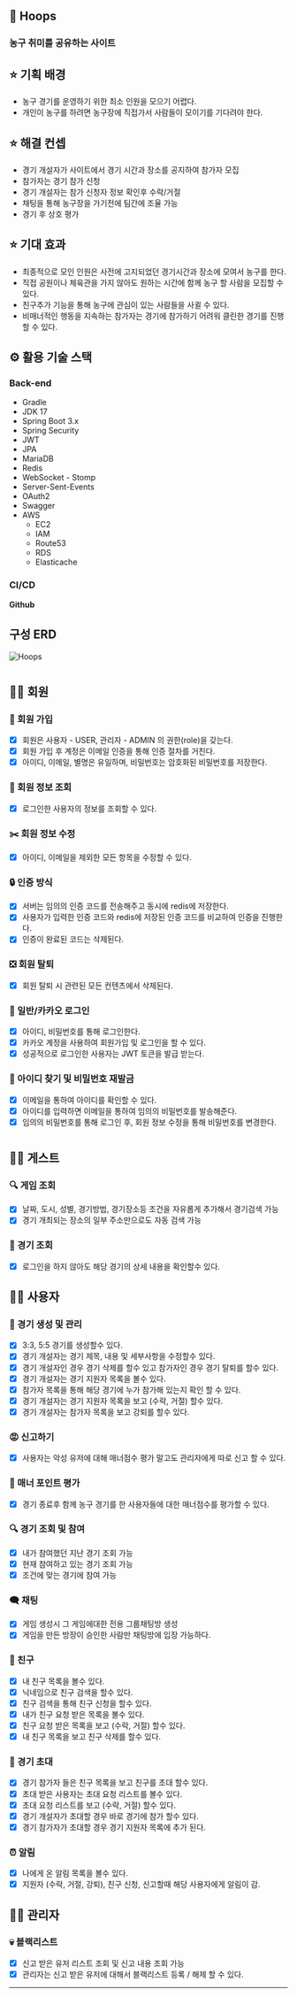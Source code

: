 ## 🏀 Hoops

### 농구 취미를 공유하는 사이트

## ⭐ 기획 배경

- 농구 경기를 운영하기 위한 최소 인원을 모으기 어렵다.
- 개인이 농구를 하려면 농구장에 직접가서 사람들이 모이기를 기다려야 한다.

## ⭐ 해결 컨셉

- 경기 개설자가 사이트에서 경기 시간과 장소를 공지하여 참가자 모집
- 참가자는 경기 참가 신청
- 경기 개설자는 참가 신청자 정보 확인후 수락/거절
- 채팅을 통해 농구장을 가기전에 팀간에 조율 가능
- 경기 후 상호 평가

## ⭐ **기대 효과**

- 최종적으로 모인 인원은 사전에 고지되었던 경기시간과 장소에 모여서 농구를 한다.
- 직접 공원이나 체육관을 가지 않아도 원하는 시간에 함께 농구 할 사람을 모집할 수 있다.
- 친구추가 기능을 통해 농구에 관심이 있는 사람들을 사귈 수 있다.
- 비매너적인 행동을 지속하는 참가자는 경기에 참가하기 어려워 클린한 경기를 진행할 수 있다.

## ⚙️ 활용 기술 스택

### Back-end

- Gradle
- JDK 17
- Spring Boot 3.x
- Spring Security
- JWT
- JPA
- MariaDB
- Redis
- WebSocket   - Stomp
- Server-Sent-Events
- OAuth2
- Swagger
- AWS
    - EC2
    - IAM
    - Route53
    - RDS
    - Elasticache
    

### CI/CD

**Github**

## 구성 ERD
![Hoops](https://github.com/hoops-project/backend/assets/109747270/e2d5ec52-451d-461f-abc9-8bf380820975)


# 

## 🙎‍♀ 회원

### 📝 회원 가입

- [x]  회원은 사용자 - USER, 관리자 - ADMIN 의 권한(role)을 갖는다.
- [x]  회원 가입 후 계정은 이메일 인증을 통해 인증 절차를 거친다.
- [x]  아이디, 이메일, 별명은 유일하며, 비밀번호는 암호화된 비밀번호를 저장한다.

### 🔖 회원 정보 조회

- [x]  로그인한 사용자의 정보를 조회할 수 있다.

### ✂️ 회원 정보 수정

- [x]  아이디, 이메일을 제외한 모든 항목을 수정할 수 있다.

### 🔒 인증 방식

- [x]  서버는 임의의 인증 코드를 전송해주고 동시에 redis에 저장한다.
- [x]  사용자가 입력한 인증 코드와 redis에 저장된 인증 코드를 비교하여 인증을 진행한다.
- [x]  인증이 완료된 코드는 삭제된다.

### ❎ 회원 탈퇴

- [x]  회원 탈퇴 시 관련된 모든 컨텐츠에서 삭제된다.

### 🔐 일반/카카오 로그인

- [x]  아이디, 비밀번호를 통해 로그인한다.
- [x]  카카오 계정을 사용하여 회원가입 및 로그인을 할 수 있다.
- [x]  성공적으로 로그인한 사용자는 JWT 토큰을 발급 받는다.

### 🔑 아이디 찾기 및 비밀번호 재발금

- [x]  이메일을 통하여 아이디를 확인할 수 있다.
- [x]  아이디를 입력하면 이메일을 통하여 임의의 비밀번호를 발송해준다.
- [x]  임의의 비밀번호를 통해 로그인 후, 회원 정보 수정을 통해 비밀번호를 변경한다.

# 

## 🙎‍♀ 게스트

### 🔍 게임 조회

- [x]  날짜, 도시, 성별, 경기방법, 경기장소등 조건을 자유롭게 추가해서 경기검색 가능
- [x]  경기 개최되는 장소의 일부 주소만으로도 자동 검색 가능

### 🏀 경기 조회

- [x]  로그인을 하지 않아도 해당 경기의 상세 내용을 확인할수 있다.

## 🙎‍♀ 사용자

### 🏀 경기 생성 및 관리

- [x]  3:3, 5:5 경기를 생성할수 있다.
- [x]  경기 개설자는 경기 제목, 내용 및 세부사항을 수정할수 있다.
- [x]  경기 개설자인 경우 경기 삭제를 할수 있고 참가자인 경우 경기 탈퇴를 할수 있다.
- [x]  경기 개설자는 경기 지원자 목록을 볼수 있다.
- [x]  참가자 목록을 통해 해당 경기에 누가 참가해 있는지 확인 할 수 있다.
- [x]  경기 개설자는 경기 지원자 목록을 보고 (수락, 거절) 할수 있다.
- [x]  경기 개설자는 참가자 목록을 보고 강퇴를 할수 있다.

### 😡 신고하기

- [x]  사용자는 악성 유저에 대해 매너점수 평가 말고도 관리자에게 따로 신고 할 수 있다.

### 📝 매너 포인트 평가

- [x]  경기 종료후 함께 농구 경기를 한 사용자들에 대한 매너점수를 평가할 수 있다.

### 🔍 경기 조회 및 참여

- [x]  내가 참여했던 지난 경기 조회 가능
- [x]  현재 참여하고 있는 경기 조회 가능
- [x]  조건에 맞는 경기에 참여 가능

### 🗨️ 채팅

- [x]  게임 생성시 그 게임에대한 전용 그룹채팅방 생성
- [x]  게임을 만든 방장이 승인한 사람만 채팅방에 입장 가능하다.

### 👭 친구

- [x]  내 친구 목록을 볼수 있다.
- [x]  닉네임으로 친구 검색을 할수 있다.
- [x]  친구 검색을 통해 친구 신청을 할수 있다.
- [x]  내가 친구 요청 받은 목록을 볼수 있다.
- [x]  친구 요청 받은 목록을 보고 (수락, 거절) 할수 있다.
- [x]  내 친구 목록을 보고 친구 삭제를 할수 있다.

### 📩 경기 초대

- [x]  경기 참가자 들은 친구 목록을 보고 친구를 초대 할수 있다.
- [x]  초대 받은 사용자는 초대 요청 리스트를 볼수 있다.
- [x]  초대 요청 리스트를 보고 (수락, 거절) 할수 있다.
- [x]  경기 개설자가 초대할 경우 바로 경기에 참가 할수 있다.
- [x]  경기 참가자가 초대할 경우 경기 지원자 목록에 추가 된다.

### ⏰ 알림

- [x]  나에게 온 알림 목록을 볼수 있다.
- [x]  지원자 (수락, 거절, 강퇴), 친구 신청, 신고할때 해당 사용자에게 알림이 감.

## 🙎‍♀ 관리자

### 💀 블랙리스트

- [x]  신고 받은 유저 리스트 조회 및 신고 내용 조회 가능
- [x]  관리자는 신고 받은 유저에 대해서 블랙리스트 등록 / 해제 할 수 있다.

---

###
